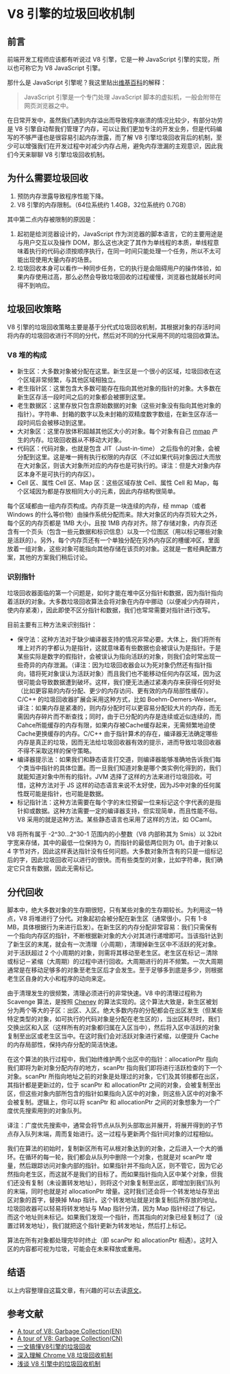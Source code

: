 # V8 引擎的垃圾回收机制

## 前言

前端开发工程师应该都有听说过 V8 引擎，它是一种 JavaScript 引擎的实现，所以也可称它为 V8 JavaScript 引擎。

那什么是 JavaScript 引擎呢？我这里贴出[维基百科](https://zh.wikipedia.org/wiki/JavaScript%E5%BC%95%E6%93%8E)的解释：
> JavaScript 引擎是一个专门处理 JavaScript 脚本的虚拟机，一般会附带在网页浏览器之中。

在日常开发中，虽然我们遇到内存溢出而导致程序崩溃的情况比较少，有部分功劳是 V8 引擎自动帮我们管理了内存，可以让我们更加专注的开发业务，但是代码编写的不够严谨也是很容易引起内存泄露，而了解 V8 引擎垃圾回收背后的机制，至少可以增强我们在开发过程中对减少内存占用，避免内存泄漏的主观意识，因此我们今天来聊聊 V8 引擎垃圾回收机制。

## 为什么需要垃圾回收

1. 预防内存泄露导致程序性能下降。
2. V8 引擎的内存限制。（64位系统约 1.4GB，32位系统约 0.7GB）

其中第二点内存被限制的原因是：
1. 起初是给浏览器设计的，JavaScript 作为浏览器的脚本语言，它的主要用途是与用户交互以及操作 DOM，那么这也决定了其作为单线程的本质，单线程意味着执行的代码必须按顺序执行，在同一时间只能处理一个任务，所以不太可能出现使用大量内存的场景。
2. 垃圾回收本身可以看作一种同步任务，它的执行是会阻碍用户的操作体验，如果内存使用过高，那么必然会导致垃圾回收的过程缓慢，浏览器也就越长时间得不到响应。

## 垃圾回收策略

V8 引擎的垃圾回收策略主要是基于分代式垃圾回收机制，其根据对象的存活时间将内存的垃圾回收进行不同的分代，然后对不同的分代采用不同的垃圾回收算法。

### V8 堆的构成

- 新生区：大多数对象被分配在这里。新生区是一个很小的区域，垃圾回收在这个区域非常频繁，与其他区域相独立。
- 老生指针区：这里包含大多数可能存在指向其他对象的指针的对象。大多数在新生区存活一段时间之后的对象都会被挪到这里。
- 老生数据区：这里存放只包含原始数据的对象（这些对象没有指向其他对象的指针）。字符串、封箱的数字以及未封箱的双精度数字数组，在新生区存活一段时间后会被移动到这里。
- 大对象区：这里存放体积超越其他区大小的对象。每个对象有自己 [mmap](https://www.cnblogs.com/huxiao-tee/p/4660352.html) 产生的内存。垃圾回收器从不移动大对象。
- 代码区：代码对象，也就是包含 JIT（Just-in-time） 之后指令的对象，会被分配到这里。这是唯一拥有执行权限的内存区（不过如果代码对象因过大而放在大对象区，则该大对象所对应的内存也是可执行的。译注：但是大对象内存区本身不是可执行的内存区）。
- Cell 区、属性 Cell 区、Map 区：这些区域存放 Cell、属性 Cell 和 Map，每个区域因为都是存放相同大小的元素，因此内存结构很简单。

每个区域都由一组内存页构成。内存页是一块连续的内存，经 mmap（或者 Windows 的什么等价物）由操作系统分配而来。除大对象区的内存页较大之外，每个区的内存页都是 1MB 大小，且按 1MB 内存对齐。除了存储对象，内存页还含有一个页头（包含一些元数据和标识信息）以及一个位图区（用以标记哪些对象是活跃的）。另外，每个内存页还有一个单独分配在另外内存区的槽缓冲区，里面放着一组对象，这些对象可能指向其他存储在该页的对象。这就是一套经典配置方案，其他的方案我们稍后讨论。

### 识别指针

垃圾回收器面临的第一个问题是，如何才能在堆中区分指针和数据，因为指针指向着活跃的对象。大多数垃圾回收算法会将对象在内存中挪动（以便减少内存碎片，使内存紧凑），因此即使不区分指针和数据，我们也常常需要对指针进行改写。

目前主要有三种方法来识别指针：

- 保守法：这种方法对于缺少编译器支持的情况非常必要。大体上，我们将所有堆上对齐的字都认为是指针，这就意味着有些数据也会被误认为是指针。于是某些实际是数字的假指针，会被误认为指向活跃的对象，则我们会时常出现一些奇异的内存泄漏。（译注：因为垃圾回收器会以为死对象仍然还有指针指向，错将死对象误认为活跃对象）而且我们也不能移动任何内存区域，因为这很可能会导致数据遭到破坏。这样，我们便无法通过紧凑内存来获得任何好处（比如更容易的内存分配、更少的内存访问、更有效的内存局部性缓存）。C/C++ 的垃圾回收器扩展会采用这种方式，比如 Boehm-Demers-Weiser。
译注：如果内存是紧凑的，则内存分配时可以更容易分配较大片的内存，而无需因内存碎片而不断查找；同时，由于已分配的内存是连续或近似连续的，而Cahce所能缓存的内存有限，如果内存被Cache缓存起来，无需频繁地迫使Cache更换缓存的内存。C/C++ 由于指针算术的存在，编译器无法确定哪些内存是真正的垃圾，因而无法给垃圾回收器有效的提示，进而导致垃圾回收器不得不采取这样的保守策略。
- 编译器提示法：如果我们和静态语言打交道，则编译器能够准确地告诉我们每个类当中指针的具体位置。而一旦我们知道对象是哪个类实例化得到的，我们就能知道对象中所有的指针。JVM 选择了这样的方法来进行垃圾回收。可惜，这种方法对于 JS 这样的动态语言来说不太好使，因为JS中对象的任何属性既可能是指针，也可能是数据。
- 标记指针法：这种方法需要在每个字的末位预留一位来标记这个字代表的是指针抑或数据。这种方法需要一定的编译器支持，但实现简单，而且性能不俗。V8 采用的就是这种方法。某些静态语言也采用了这样的方法，如 OCaml。

V8 将所有属于 -2^30…2^30-1 范围内的小整数（V8 内部称其为 Smis）以 32bit 字宽来存储，其中的最低一位保持为 0，而指针的最低两位则为 01。由于对象以 4 字节对齐，因此这样表达指针没有任何问题。大多数对象所含有的只是一组标记后的字，因此垃圾回收可以进行的很快。而有些类型的对象，比如字符串，我们确定它只含有数据，因此无需标记。

## 分代回收

脚本中，绝大多数对象的生存期很短，只有某些对象的生存期较长。为利用这一特点，V8 将堆进行了分代。对象起初会被分配在新生区（通常很小，只有 1-8 MB，具体根据行为来进行启发）。在新生区的内存分配非常容易：我们只需保有一个指向内存区的指针，不断根据新对象的大小对其进行递增即可。当该指针达到了新生区的末尾，就会有一次清理（小周期），清理掉新生区中不活跃的死对象。对于活跃超过 2 个小周期的对象，则需将其移动至老生区。老生区在标记－清除或标记－紧缩（大周期）的过程中进行回收。大周期进行的并不频繁。一次大周期通常是在移动足够多的对象至老生区后才会发生。至于足够多到底是多少，则根据老生区自身的大小和程序的动向来定。

由于清理发生的很频繁，清理必须进行的非常快速。V8 中的清理过程称为 Scavenge 算法，是按照 [Cheney](https://en.wikipedia.org/wiki/Cheney's_algorithm) 的算法实现的。这个算法大致是，新生区被划分为两个等大的子区：出区、入区。绝大多数内存的分配都会在出区发生（但某些特定类型的对象，如可执行的代码对象是分配在老生区的），当出区耗尽时，我们交换出区和入区（这样所有的对象都归属在入区当中），然后将入区中活跃的对象复制至出区或老生区当中。在这时我们会对活跃对象进行紧缩，以便提升 Cache 的内存局部性，保持内存分配的简洁快速。

在这个算法的执行过程中，我们始终维护两个出区中的指针：allocationPtr 指向我们即将为新对象分配内存的地方，scanPtr 指向我们即将进行活跃检查的下一个对象。scanPtr 所指向地址之前的对象是处理过的对象，它们及其邻接都在出区，其指针都是更新过的，位于 scanPtr 和 allocationPtr 之间的对象，会被复制至出区，但这些对象内部所包含的指针如果指向入区中的对象，则这些入区中的对象不会被复制。逻辑上，你可以将 scanPtr 和 allocationPtr 之间的对象想象为一个广度优先搜索用到的对象队列。

译注：广度优先搜索中，通常会将节点从队列头部取出并展开，将展开得到的子节点存入队列末端，周而复始进行。这一过程与更新两个指针间对象的过程相似。

我们在算法的初始时，复制新区所有可从根对象达到的对象，之后进入一个大的循环。在循环的每一轮，我们都会从队列中删除一个对象，也就是对 scanPtr 增量，然后跟踪访问对象内部的指针。如果指针并不指向入区，则不管它，因为它必然指向老生区，而这就不是我们的目标了。而如果指针指向入区中某个对象，但我们还没有复制（未设置转发地址），则将这个对象复制至出区，即增加到我们队列的末端，同时也就是对 allocationPtr 增量。这时我们还会将一个转发地址存至出区对象的首字，替换掉 Map 指针。这个转发地址就是对象复制后所存放的地址。垃圾回收器可以轻易将转发地址与 Map 指针分清，因为 Map 指针经过了标记，而这个地址则未标记。如果我们发现一个指针，而其指向的对象已经复制过了（设置过转发地址），我们就把这个指针更新为转发地址，然后打上标记。

算法在所有对象都处理完毕时终止（即 scanPtr 和 allocationPtr 相遇）。这时入区的内容都可视为垃圾，可能会在未来释放或重用。

## 结语

以上内容整理自这篇文章，有兴趣的可以去读[原文](http://www.jayconrod.com/posts/55/a-tour-of-v8-garbage-collection)。

## 参考文献

- [A tour of V8: Garbage Collection(EN)](http://www.jayconrod.com/posts/55/a-tour-of-v8-garbage-collection)
- [A tour of V8: Garbage Collection(CN)](http://newhtml.net/v8-garbage-collection/)
- [一文搞懂V8引擎的垃圾回收](https://juejin.cn/post/6844904016325902344)
- [深入理解 Chrome V8 垃圾回收机制](https://segmentfault.com/a/1190000025129635)
- [浅谈 V8 引擎中的垃圾回收机制](https://segmentfault.com/a/1190000000440270)